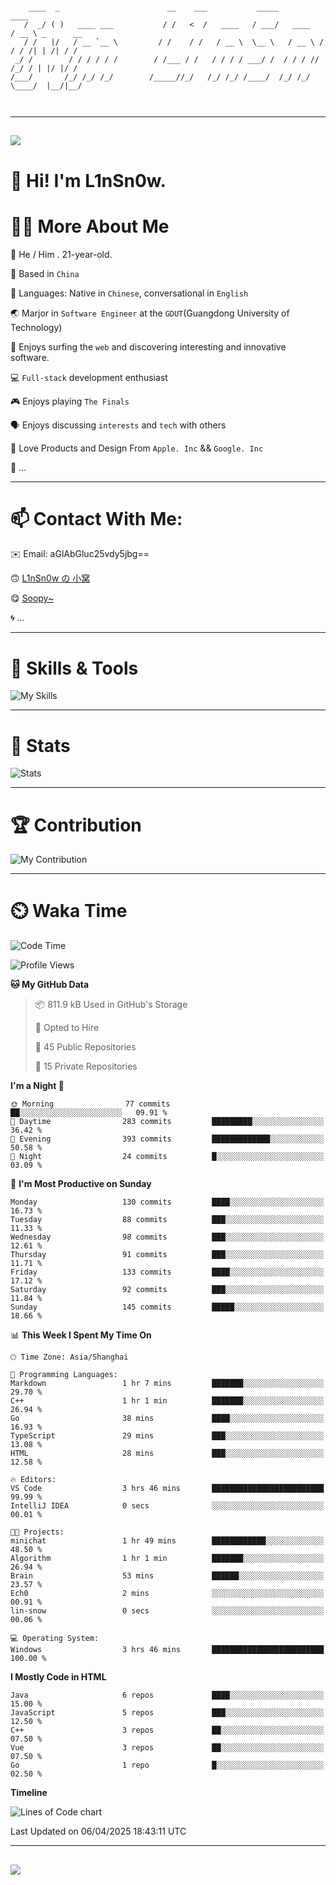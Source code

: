 ```

    ____  _                        __    ___           _____           ____           
   /  _/ ( )   ____ ___           / /   <  /   ____   / ___/   ____   / __ \ _      __
   / /   |/   / __ `__ \         / /    / /   / __ \  \__ \   / __ \ / / / /| | /| / /
 _/ /        / / / / / /        / /___ / /   / / / / ___/ /  / / / // /_/ / | |/ |/ / 
/___/       /_/ /_/ /_/        /_____//_/   /_/ /_/ /____/  /_/ /_/ \____/  |__/|__/  
                                                                                      
                                          

```

---

##
![](https://raw.githubusercontent.com/lin-snow/lin-snow/output/github-contribution-grid-snake-dark.svg)

# 👋 Hi! I'm L1nSn0w.

# 👨‍💻 More About Me

🤠 He / Him . 21-year-old.

🎈 Based in `China`
  
🤔 Languages: Native in `Chinese`, conversational in `English`

🌏 Marjor in `Software Engineer` at the `GDUT`(Guangdong University of Technology)

🛟 Enjoys surfing the `web` and discovering interesting and innovative software.

💻 `Full-stack` development enthusiast

🎮 Enjoys playing `The Finals`

🗣️ Enjoys discussing `interests` and `tech` with others

👾 Love Products and Design From `Apple. Inc` && `Google. Inc`  

🤪 ...

---

# 📫 Contact With Me:

✉️ Email: aGlAbGluc25vdy5jbg==

🙃 [L1nSn0w の 小窝](https://linsnow.cn)

😋 [Soopy~](https://soopy.cn)

🌀 ...

---

# 🔮 Skills & Tools

![My Skills](/assets/skillicons.svg)

---

# 🍟 Stats

![Stats](https://github-profile-trophy.vercel.app/?username=lin-snow&theme=nord&no-frame=true&column=9)

<!-- <div style="text-align: center;">
    <a href="https://github.com/lin-snow">
        <img align="center" src="https://githubstat.linsnow.cn/api/top-langs/?username=lin-snow&layout=donut&langs_count=8" />
    </a>
    <a href="https://github.com/lin-snow">
        <img align="center" src="https://githubstat.linsnow.cn/api?username=lin-snow&count_private=true&show_icons=true&theme=default&show=reviews,discussions_started,discussions_answered,prs_merged,prs_merged_percentage" />
    </a>
</div> -->

---

# 🏆 Contribution

![My Contribution](https://activitygraph.linsnow.cn/graph?username=lin-snow&theme=github-compact&days=30)

---

# ⏲️ Waka Time

<!--START_SECTION:waka-->
![Code Time](http://img.shields.io/badge/Code%20Time-602%20hrs%2043%20mins-blue)

![Profile Views](http://img.shields.io/badge/Profile%20Views-7-blue)

**🐱 My GitHub Data** 

> 📦 811.9 kB Used in GitHub's Storage 
 > 
> 💼 Opted to Hire
 > 
> 📜 45 Public Repositories 
 > 
> 🔑 15 Private Repositories 
 > 
**I'm a Night 🦉** 

```text
🌞 Morning                77 commits          ██░░░░░░░░░░░░░░░░░░░░░░░   09.91 % 
🌆 Daytime                283 commits         █████████░░░░░░░░░░░░░░░░   36.42 % 
🌃 Evening                393 commits         █████████████░░░░░░░░░░░░   50.58 % 
🌙 Night                  24 commits          █░░░░░░░░░░░░░░░░░░░░░░░░   03.09 % 
```
📅 **I'm Most Productive on Sunday** 

```text
Monday                   130 commits         ████░░░░░░░░░░░░░░░░░░░░░   16.73 % 
Tuesday                  88 commits          ███░░░░░░░░░░░░░░░░░░░░░░   11.33 % 
Wednesday                98 commits          ███░░░░░░░░░░░░░░░░░░░░░░   12.61 % 
Thursday                 91 commits          ███░░░░░░░░░░░░░░░░░░░░░░   11.71 % 
Friday                   133 commits         ████░░░░░░░░░░░░░░░░░░░░░   17.12 % 
Saturday                 92 commits          ███░░░░░░░░░░░░░░░░░░░░░░   11.84 % 
Sunday                   145 commits         █████░░░░░░░░░░░░░░░░░░░░   18.66 % 
```


📊 **This Week I Spent My Time On** 

```text
🕑︎ Time Zone: Asia/Shanghai

💬 Programming Languages: 
Markdown                 1 hr 7 mins         ███████░░░░░░░░░░░░░░░░░░   29.70 % 
C++                      1 hr 1 min          ███████░░░░░░░░░░░░░░░░░░   26.94 % 
Go                       38 mins             ████░░░░░░░░░░░░░░░░░░░░░   16.93 % 
TypeScript               29 mins             ███░░░░░░░░░░░░░░░░░░░░░░   13.08 % 
HTML                     28 mins             ███░░░░░░░░░░░░░░░░░░░░░░   12.58 % 

🔥 Editors: 
VS Code                  3 hrs 46 mins       █████████████████████████   99.99 % 
IntelliJ IDEA            0 secs              ░░░░░░░░░░░░░░░░░░░░░░░░░   00.01 % 

🐱‍💻 Projects: 
minichat                 1 hr 49 mins        ████████████░░░░░░░░░░░░░   48.50 % 
Algorithm                1 hr 1 min          ███████░░░░░░░░░░░░░░░░░░   26.94 % 
Brain                    53 mins             ██████░░░░░░░░░░░░░░░░░░░   23.57 % 
Ech0                     2 mins              ░░░░░░░░░░░░░░░░░░░░░░░░░   00.91 % 
lin-snow                 0 secs              ░░░░░░░░░░░░░░░░░░░░░░░░░   00.06 % 

💻 Operating System: 
Windows                  3 hrs 46 mins       █████████████████████████   100.00 % 
```

**I Mostly Code in HTML** 

```text
Java                     6 repos             ████░░░░░░░░░░░░░░░░░░░░░   15.00 % 
JavaScript               5 repos             ███░░░░░░░░░░░░░░░░░░░░░░   12.50 % 
C++                      3 repos             ██░░░░░░░░░░░░░░░░░░░░░░░   07.50 % 
Vue                      3 repos             ██░░░░░░░░░░░░░░░░░░░░░░░   07.50 % 
Go                       1 repo              █░░░░░░░░░░░░░░░░░░░░░░░░   02.50 % 
```



**Timeline**

![Lines of Code chart](https://raw.githubusercontent.com/lin-snow/lin-snow/main/assets/bar_graph.png)


 Last Updated on 06/04/2025 18:43:11 UTC
<!--END_SECTION:waka-->



---
##
![](./profile-3d-contrib/profile-night-rainbow.svg)
